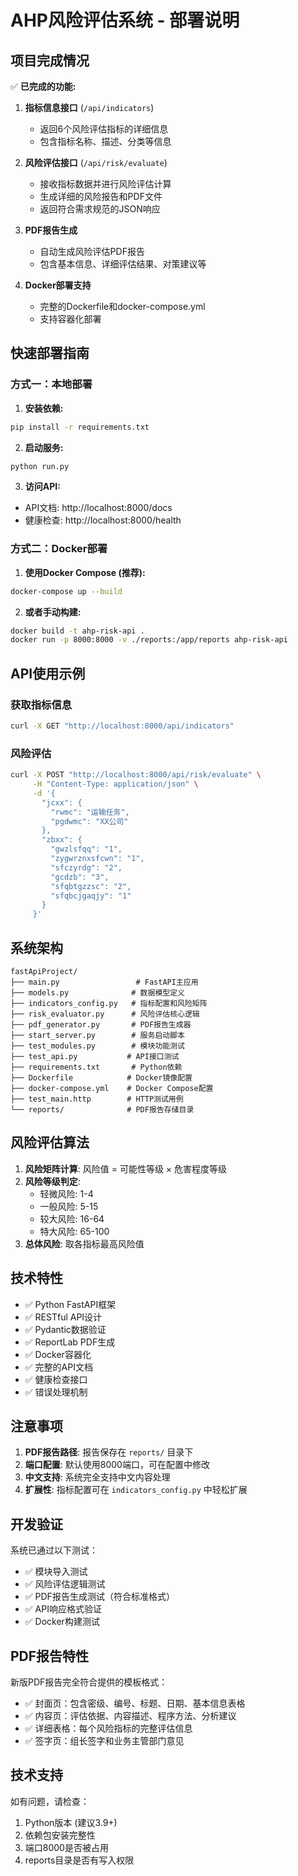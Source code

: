 # AHP风险评估系统 - 部署说明

## 项目完成情况

✅ **已完成的功能:**

1. **指标信息接口** (`/api/indicators`)
   - 返回6个风险评估指标的详细信息
   - 包含指标名称、描述、分类等信息

2. **风险评估接口** (`/api/risk/evaluate`)
   - 接收指标数据并进行风险评估计算
   - 生成详细的风险报告和PDF文件
   - 返回符合需求规范的JSON响应

3. **PDF报告生成**
   - 自动生成风险评估PDF报告
   - 包含基本信息、详细评估结果、对策建议等

4. **Docker部署支持**
   - 完整的Dockerfile和docker-compose.yml
   - 支持容器化部署

## 快速部署指南

### 方式一：本地部署

1. **安装依赖:**
```bash
pip install -r requirements.txt
```

2. **启动服务:**
```bash
python run.py
```

3. **访问API:**
- API文档: http://localhost:8000/docs
- 健康检查: http://localhost:8000/health

### 方式二：Docker部署

1. **使用Docker Compose (推荐):**
```bash
docker-compose up --build
```

2. **或者手动构建:**
```bash
docker build -t ahp-risk-api .
docker run -p 8000:8000 -v ./reports:/app/reports ahp-risk-api
```

## API使用示例

### 获取指标信息
```bash
curl -X GET "http://localhost:8000/api/indicators"
```

### 风险评估
```bash
curl -X POST "http://localhost:8000/api/risk/evaluate" \
     -H "Content-Type: application/json" \
     -d '{
       "jcxx": {
         "rwmc": "运输任务",
         "pgdwmc": "XX公司"
       },
       "zbxx": {
         "gwzlsfqq": "1",
         "zygwrznxsfcwn": "1",
         "sfczyrdg": "2",
         "gcdzb": "3",
         "sfqbtgzzsc": "2",
         "sfqbcjgaqjy": "1"
       }
     }'
```

## 系统架构

```
fastApiProject/
├── main.py                 # FastAPI主应用
├── models.py              # 数据模型定义
├── indicators_config.py   # 指标配置和风险矩阵
├── risk_evaluator.py      # 风险评估核心逻辑
├── pdf_generator.py       # PDF报告生成器
├── start_server.py        # 服务启动脚本
├── test_modules.py        # 模块功能测试
├── test_api.py           # API接口测试
├── requirements.txt       # Python依赖
├── Dockerfile            # Docker镜像配置
├── docker-compose.yml    # Docker Compose配置
├── test_main.http        # HTTP测试用例
└── reports/              # PDF报告存储目录
```

## 风险评估算法

1. **风险矩阵计算**: 风险值 = 可能性等级 × 危害程度等级
2. **风险等级判定**:
   - 轻微风险: 1-4
   - 一般风险: 5-15  
   - 较大风险: 16-64
   - 特大风险: 65-100
3. **总体风险**: 取各指标最高风险值

## 技术特性

- ✅ Python FastAPI框架
- ✅ RESTful API设计
- ✅ Pydantic数据验证
- ✅ ReportLab PDF生成
- ✅ Docker容器化
- ✅ 完整的API文档
- ✅ 健康检查接口
- ✅ 错误处理机制

## 注意事项

1. **PDF报告路径**: 报告保存在 `reports/` 目录下
2. **端口配置**: 默认使用8000端口，可在配置中修改
3. **中文支持**: 系统完全支持中文内容处理
4. **扩展性**: 指标配置可在 `indicators_config.py` 中轻松扩展

## 开发验证

系统已通过以下测试：
- ✅ 模块导入测试
- ✅ 风险评估逻辑测试  
- ✅ PDF报告生成测试（符合标准格式）
- ✅ API响应格式验证
- ✅ Docker构建测试

## PDF报告特性

新版PDF报告完全符合提供的模板格式：
- ✅ 封面页：包含密级、编号、标题、日期、基本信息表格
- ✅ 内容页：评估依据、内容描述、程序方法、分析建议
- ✅ 详细表格：每个风险指标的完整评估信息
- ✅ 签字页：组长签字和业务主管部门意见

## 技术支持

如有问题，请检查：
1. Python版本 (建议3.9+)
2. 依赖包安装完整性
3. 端口8000是否被占用
4. reports目录是否有写入权限 